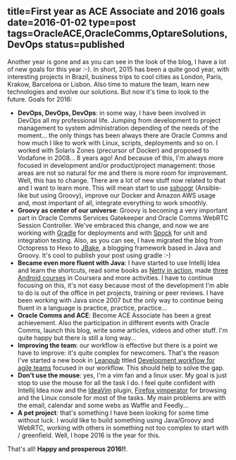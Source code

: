 title=First year as ACE Associate and 2016 goals
date=2016-01-02
type=post
tags=OracleACE,OracleComms,OptareSolutions,DevOps
status=published
---------

Another year is gone and as you can see in the look of the blog, I have a lot of new goals for this year :-). In short, 2015 has been a quite good year, with interesting projects in Brazil, business trips to cool cities as London, Paris, Krakow, Barcelona or Lisbon. Also time to mature the team, learn new technologies and evolve our solutions. But now it's time to look to the future. Goals for 2016:

* **DevOps, DevOps, DevOps**: in some way, I have been involved in DevOps all my professional life. Jumping from development to project management to system administration depending of the needs of the moment... the only things has been always there are Oracle Comms and how much I like to work with Linux, scripts, deployments and so on. I worked with Solaris Zones (precursor of Docker) and proposed to Vodafone in 2008... 8 years ago! And because of this, I'm always more focused in development and/or product/project management: those areas are not so natural for me and there is more room for improvement. Well, this has to change. There are a lot of new stuff now related to that and I want to learn more. This will mean start to use [sshoogr](https://github.com/aestasit/sshoogr) (Ansible-like but using Groovy), improve our Docker and Amazon AWS usage and, most important of all, integrate everything to work smoothly.  
 * **Groovy as center of our universe**: Groovy is becoming a very important part in Oracle Comms Services Gatekeeper and Oracle Comms WebRTC Session Controller. We've embraced this change, and now we are working with [Gradle](http://www.gradle.org) for deployments and with [Spock](https://github.com/spockframework/spock) for unit and integration testing. Also, as you can see, I have migrated the blog from Octopress to Hexo to [JBake](http://www.jbake.org), a blogging framework based in Java and Groovy. It's cool to publish your post using gradle :-)
* **Became even more fluent with Java**: I have started to use Intellij Idea and learn the shortcuts, read some books as [Netty in action](https://www.manning.com/books/netty-in-action), made [three Android courses](https://www.coursera.org/specializations/mobilecloudcomputing2) in Coursera and more activities. I have to continue focusing on this, it's not easy because most of the development I'm able to do is out of the office in pet projects, training or peer reviews. I have been working with Java since 2007 but the only way to continue being fluent in a language is practice, practice, practice... 
* **Oracle Comms and ACE**: Become ACE Associate has been a great achievement. Also the participation in different events with Oracle Comms, launch this blog, write some articles, videos and other stuff. I'm quite happy but there is still a long way...  
* **Improving the team**: our workflow is effective but there is a point we have to improve: it's quite complex for newcomers. That's the reason I've started a new book in [Leanpub](https://leanpub.com) titled [Development workflow for agile teams](https://leanpub.com/developmentworkflowforagileteams) focused in our workflow. This should help to solve the gap.
* **Don't use the mouse**: yes, I'm a vim fan and a linux user. My goal is just stop to use the mouse for all the task I do. I feel quite confident with Intellij Idea now and the [IdeaVim](https://plugins.jetbrains.com/plugin/164?pr=idea) plugin, [Firefox vimperator](https://addons.mozilla.org/en-US/firefox/addon/vimperator/) for browsing and the Linux console for most of the tasks. My main problems are with the email, calendar and some webs as Waffle and Feedly... 
* **A pet project**: that's something I have been looking for some time without luck. I would like to build something using Java/Groovy and WebRTC, working with others in something not too complex to start with / greenfield. Well, I hope 2016 is the year for this.

That's all! **Happy and prosperous 2016!!**.
